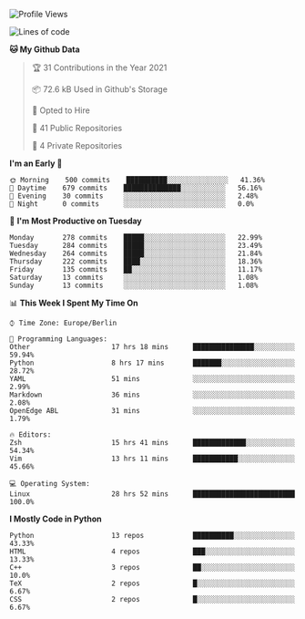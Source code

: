 <!--START_SECTION:waka-->
![Profile Views](http://img.shields.io/badge/Profile%20Views-2-blue)

![Lines of code](https://img.shields.io/badge/From%20Hello%20World%20I%27ve%20Written-133647%20lines%20of%20code-blue)

**🐱 My Github Data** 

> 🏆 31 Contributions in the Year 2021
 > 
> 📦 72.6 kB Used in Github's Storage 
 > 
> 💼 Opted to Hire
 > 
> 📜 41 Public Repositories 
 > 
> 🔑 4 Private Repositories  
 > 
**I'm an Early 🐤** 

```text
🌞 Morning    500 commits    ██████████░░░░░░░░░░░░░░░   41.36% 
🌆 Daytime    679 commits    ██████████████░░░░░░░░░░░   56.16% 
🌃 Evening    30 commits     ░░░░░░░░░░░░░░░░░░░░░░░░░   2.48% 
🌙 Night      0 commits      ░░░░░░░░░░░░░░░░░░░░░░░░░   0.0%

```
📅 **I'm Most Productive on Tuesday** 

```text
Monday       278 commits    █████░░░░░░░░░░░░░░░░░░░░   22.99% 
Tuesday      284 commits    █████░░░░░░░░░░░░░░░░░░░░   23.49% 
Wednesday    264 commits    █████░░░░░░░░░░░░░░░░░░░░   21.84% 
Thursday     222 commits    ████░░░░░░░░░░░░░░░░░░░░░   18.36% 
Friday       135 commits    ██░░░░░░░░░░░░░░░░░░░░░░░   11.17% 
Saturday     13 commits     ░░░░░░░░░░░░░░░░░░░░░░░░░   1.08% 
Sunday       13 commits     ░░░░░░░░░░░░░░░░░░░░░░░░░   1.08%

```


📊 **This Week I Spent My Time On** 

```text
⌚︎ Time Zone: Europe/Berlin

💬 Programming Languages: 
Other                    17 hrs 18 mins      ███████████████░░░░░░░░░░   59.94% 
Python                   8 hrs 17 mins       ███████░░░░░░░░░░░░░░░░░░   28.72% 
YAML                     51 mins             ░░░░░░░░░░░░░░░░░░░░░░░░░   2.99% 
Markdown                 36 mins             ░░░░░░░░░░░░░░░░░░░░░░░░░   2.08% 
OpenEdge ABL             31 mins             ░░░░░░░░░░░░░░░░░░░░░░░░░   1.79%

🔥 Editors: 
Zsh                      15 hrs 41 mins      █████████████░░░░░░░░░░░░   54.34% 
Vim                      13 hrs 11 mins      ███████████░░░░░░░░░░░░░░   45.66%

💻 Operating System: 
Linux                    28 hrs 52 mins      █████████████████████████   100.0%

```

**I Mostly Code in Python** 

```text
Python                   13 repos            ██████████░░░░░░░░░░░░░░░   43.33% 
HTML                     4 repos             ███░░░░░░░░░░░░░░░░░░░░░░   13.33% 
C++                      3 repos             ██░░░░░░░░░░░░░░░░░░░░░░░   10.0% 
TeX                      2 repos             █░░░░░░░░░░░░░░░░░░░░░░░░   6.67% 
CSS                      2 repos             █░░░░░░░░░░░░░░░░░░░░░░░░   6.67%

```



<!--END_SECTION:waka-->
